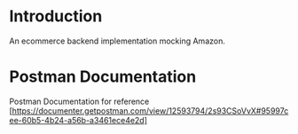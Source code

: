 # Introduction

An ecommerce backend implementation mocking Amazon.

# Postman Documentation

Postman Documentation for reference
[https://documenter.getpostman.com/view/12593794/2s93CSoVvX#95997cee-60b5-4b24-a56b-a3461ece4e2d]
